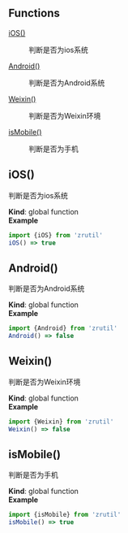 ## Functions

<dl>
<dt><a href="#iOS">iOS()</a></dt>
<dd><p>判断是否为ios系统</p>
</dd>
<dt><a href="#Android">Android()</a></dt>
<dd><p>判断是否为Android系统</p>
</dd>
<dt><a href="#Weixin">Weixin()</a></dt>
<dd><p>判断是否为Weixin环境</p>
</dd>
<dt><a href="#isMobile">isMobile()</a></dt>
<dd><p>判断是否为手机</p>
</dd>
</dl>

<a name="iOS"></a>

## iOS()
判断是否为ios系统

**Kind**: global function  
**Example**  
```js
import {iOS} from 'zrutil'
iOS() => true
```
<a name="Android"></a>

## Android()
判断是否为Android系统

**Kind**: global function  
**Example**  
```js
import {Android} from 'zrutil'
Android() => false
```
<a name="Weixin"></a>

## Weixin()
判断是否为Weixin环境

**Kind**: global function  
**Example**  
```js
import {Weixin} from 'zrutil'
Weixin() => false
```
<a name="isMobile"></a>

## isMobile()
判断是否为手机

**Kind**: global function  
**Example**  
```js
import {isMobile} from 'zrutil'
isMobile() => true
```
